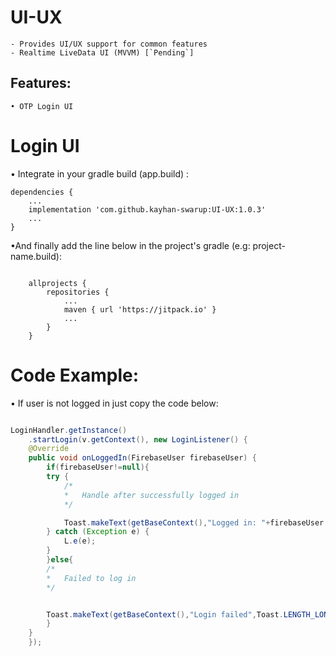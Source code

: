 # UI-UX
	- Provides UI/UX support for common features
	- Realtime LiveData UI (MVVM) [`Pending`]

## Features:
	• OTP Login UI
	
	
# Login UI
• Integrate in your gradle build (app.build) :
			
```
dependencies {
    ...
    implementation 'com.github.kayhan-swarup:UI-UX:1.0.3'
    ...
}
```

			
	
•And finally add the line below in the project's gradle (e.g: project-name.build):

```

    allprojects {
        repositories {
            ...        
            maven { url 'https://jitpack.io' }
            ...
        }
    }

```


# Code Example:

• If user is not logged in just copy the code below:


```java

LoginHandler.getInstance()
	.startLogin(v.getContext(), new LoginListener() {
	@Override
	public void onLoggedIn(FirebaseUser firebaseUser) {
	    if(firebaseUser!=null){
		try {
		    /*
		    *   Handle after successfully logged in
		    */

		    Toast.makeText(getBaseContext(),"Logged in: "+firebaseUser.getPhoneNumber(),Toast.LENGTH_LONG).show();
		} catch (Exception e) {
		    L.e(e);
		}
	    }else{
		/*
		*   Failed to log in
		*/


		Toast.makeText(getBaseContext(),"Login failed",Toast.LENGTH_LONG).show();
	    }
	}
	});
```

	

		
		
		
